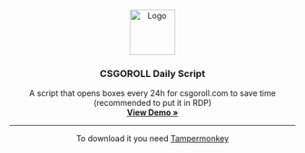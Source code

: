 <br/>
<p align="center">
  <a href="https://github.com/ShaanCoding/ReadME-Generator">
    <img src="https://pbs.twimg.com/profile_images/1610084878720049154/n0j4nld9_400x400.png" alt="Logo" width="80" height="80">
  </a>

  <h3 align="center">CSGOROLL Daily Script</h3>
  <p align="center">
    A script that opens boxes every 24h for csgoroll.com to save time (recommended to put it in RDP)
    <br/>
    <a href="#"><strong>View Demo »</strong></a>
    <br/>
  </p>
  <hr>
   <p align="center">
    To download it you need <a href="https://www.tampermonkey.net/">Tampermonkey</a>
    <br/>
  </p>
</p>
